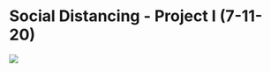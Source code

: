 # Social Distancing - Project I (7-11-20)

[![](http://img.youtube.com/vi/Eq8hT0Cs29s/0.jpg)](http://www.youtube.com/watch?v=Eq8hT0Cs29s "")
